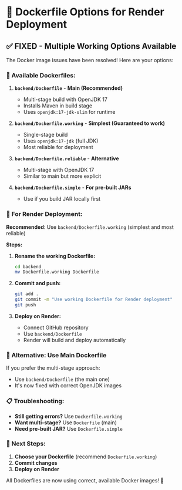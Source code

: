 # 🐳 Dockerfile Options for Render Deployment

## ✅ **FIXED - Multiple Working Options Available**

The Docker image issues have been resolved! Here are your options:

### **📁 Available Dockerfiles:**

1. **`backend/Dockerfile`** - **Main (Recommended)**
   - Multi-stage build with OpenJDK 17
   - Installs Maven in build stage
   - Uses `openjdk:17-jdk-slim` for runtime

2. **`backend/Dockerfile.working`** - **Simplest (Guaranteed to work)**
   - Single-stage build
   - Uses `openjdk:17-jdk` (full JDK)
   - Most reliable for deployment

3. **`backend/Dockerfile.reliable`** - **Alternative**
   - Multi-stage with OpenJDK 17
   - Similar to main but more explicit

4. **`backend/Dockerfile.simple`** - **For pre-built JARs**
   - Use if you build JAR locally first

### **🚀 For Render Deployment:**

**Recommended**: Use `backend/Dockerfile.working` (simplest and most reliable)

**Steps:**
1. **Rename the working Dockerfile:**
   ```bash
   cd backend
   mv Dockerfile.working Dockerfile
   ```

2. **Commit and push:**
   ```bash
   git add .
   git commit -m "Use working Dockerfile for Render deployment"
   git push
   ```

3. **Deploy on Render:**
   - Connect GitHub repository
   - Use `backend/Dockerfile`
   - Render will build and deploy automatically

### **🔧 Alternative: Use Main Dockerfile**

If you prefer the multi-stage approach:
- Use `backend/Dockerfile` (the main one)
- It's now fixed with correct OpenJDK images

### **📋 Troubleshooting:**

- **Still getting errors?** Use `Dockerfile.working`
- **Want multi-stage?** Use `Dockerfile` (main)
- **Need pre-built JAR?** Use `Dockerfile.simple`

### **🎯 Next Steps:**

1. **Choose your Dockerfile** (recommend `Dockerfile.working`)
2. **Commit changes**
3. **Deploy on Render**

All Dockerfiles are now using correct, available Docker images! 🎉
